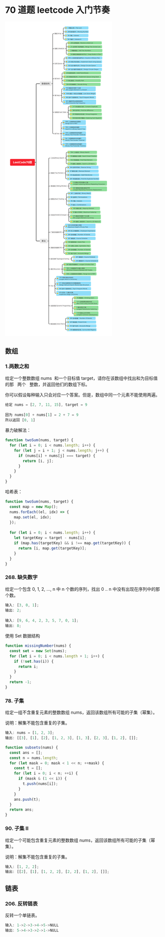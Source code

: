 # 70 道题 leetcode 入门节奏

![70days-leetcode-svg](../assets/LeetCode70days.svg)

## 数组

### 1.两数之和

给定一个整数数组 nums  和一个目标值 target，请你在该数组中找出和为目标值的那   两个   整数，并返回他们的数组下标。

你可以假设每种输入只会对应一个答案。但是，数组中同一个元素不能使用两遍。

```js
给定 nums = [2, 7, 11, 15], target = 9

因为 nums[0] + nums[1] = 2 + 7 = 9
所以返回 [0, 1]
```

暴力破解法：

```js
function twoSum(nums, target) {
  for (let i = 0; i < nums.length; i++) {
    for (let j = i + 1; j < nums.length; j++) {
      if (nums[i] + nums[j] === target) {
        return [i, j];
      }
    }
  }
}
```

哈希表：

```js
function twoSum(nums, target) {
  const map = new Map();
  nums.forEach((el, idx) => {
    map.set(el, idx);
  });

  for (let i = 0; i < nums.length; i++) {
    let targetKey = target - nums[i];
    if (map.has(targetKey) && i !== map.get(targetKey)) {
      return [i, map.get(targetKey)];
    }
  }
}
```

### 268. 缺失数字

给定一个包含 0, 1, 2, ..., n 中 n 个数的序列，找出 0 .. n 中没有出现在序列中的那个数。

```js
输入: [3, 0, 1];
输出: 2;

输入: [9, 6, 4, 2, 3, 5, 7, 0, 1];
输出: 8;
```

使用 Set 数据结构

```js
function missingNumber(nums) {
  const set = new Set(nums);
  for (let i = 0; i < nums.length + 1; i++) {
    if (!set.has(i)) {
      return i;
    }
  }
  return -1;
}
```

### 78. 子集

给定一组不含重复元素的整数数组 nums，返回该数组所有可能的子集（幂集）。

说明：解集不能包含重复的子集。

```js
输入: nums = [1, 2, 3];
输出: [[3], [1], [2], [1, 2, 3], [1, 3], [2, 3], [1, 2], []];
```

```js
function subsets(nums) {
  const ans = [];
  const n = nums.length;
  for (let mask = 0; mask < 1 << n; ++mask) {
    const t = [];
    for (let i = 0; i < n; ++i) {
      if (mask & (1 << i)) {
        t.push(nums[i]);
      }
    }
    ans.push(t);
  }
  return ans;
}
```

### 90. 子集 II

给定一个可能包含重复元素的整数数组 nums，返回该数组所有可能的子集（幂集）。

说明：解集不能包含重复的子集。

```js
输入: [1, 2, 2];
输出: [[2], [1], [1, 2, 2], [2, 2], [1, 2], []];
```

## 链表

### 206. 反转链表

反转一个单链表。

```js
输入: 1->2->3->4->5->NULL
输出: 5->4->3->2->1->NULL
```
